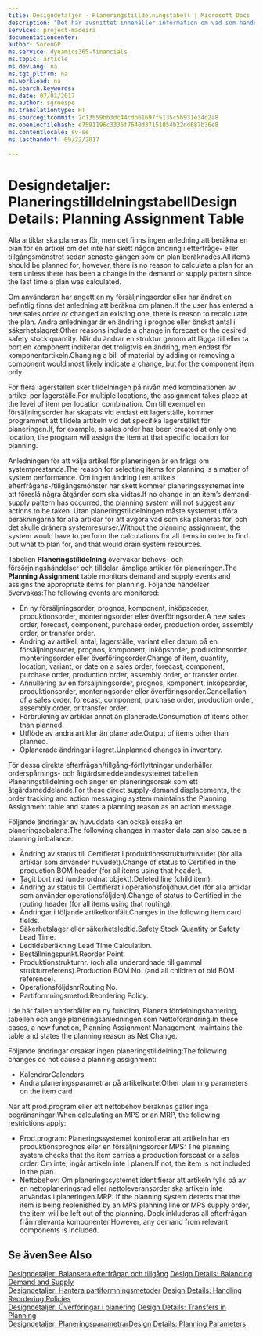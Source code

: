```yaml
---
title: Designdetaljer - Planeringstilldelningstabell | Microsoft Docs
description: "Det här avsnittet innehåller information om vad som händer när du ändrar hur du planerar för en artikel."
services: project-madeira
documentationcenter: 
author: SorenGP
ms.service: dynamics365-financials
ms.topic: article
ms.devlang: na
ms.tgt_pltfrm: na
ms.workload: na
ms.search.keywords: 
ms.date: 07/01/2017
ms.author: sgroespe
ms.translationtype: HT
ms.sourcegitcommit: 2c13559bb3dc44cdb61697f5135c5b931e34d2a8
ms.openlocfilehash: e7591196c3335f7640d37151054b22dd687b36e8
ms.contentlocale: sv-se
ms.lasthandoff: 09/22/2017

---
```

# <a name="design-details-planning-assignment-table"></a><span data-ttu-id="b2aae-103">Designdetaljer: Planeringstilldelningstabell</span><span class="sxs-lookup"><span data-stu-id="b2aae-103">Design Details: Planning Assignment Table</span></span>
<span data-ttu-id="b2aae-104">Alla artiklar ska planeras för, men det finns ingen anledning att beräkna en plan för en artikel om det inte har skett någon ändring i efterfråge- eller tillgångsmönstret sedan senaste gången som en plan beräknades.</span><span class="sxs-lookup"><span data-stu-id="b2aae-104">All items should be planned for, however, there is no reason to calculate a plan for an item unless there has been a change in the demand or supply pattern since the last time a plan was calculated.</span></span>  
  
<span data-ttu-id="b2aae-105">Om användaren har angett en ny försäljningsorder eller har ändrat en befintlig finns det anledning att beräkna om planen.</span><span class="sxs-lookup"><span data-stu-id="b2aae-105">If the user has entered a new sales order or changed an existing one, there is reason to recalculate the plan.</span></span> <span data-ttu-id="b2aae-106">Andra anledningar är en ändring i prognos eller önskat antal i säkerhetslagret.</span><span class="sxs-lookup"><span data-stu-id="b2aae-106">Other reasons include a change in forecast or the desired safety stock quantity.</span></span> <span data-ttu-id="b2aae-107">När du ändrar en struktur genom att lägga till eller ta bort en komponent indikerar det troligtvis en ändring, men endast för komponentartikeln.</span><span class="sxs-lookup"><span data-stu-id="b2aae-107">Changing a bill of material by adding or removing a component would most likely indicate a change, but for the component item only.</span></span>  
  
<span data-ttu-id="b2aae-108">För flera lagerställen sker tilldelningen på nivån med kombinationen av artikel per lagerställe.</span><span class="sxs-lookup"><span data-stu-id="b2aae-108">For multiple locations, the assignment takes place at the level of item per location combination.</span></span> <span data-ttu-id="b2aae-109">Om till exempel en försäljningsorder har skapats vid endast ett lagerställe, kommer programmet att tilldela artikeln vid det specifika lagerstället för planeringen.</span><span class="sxs-lookup"><span data-stu-id="b2aae-109">If, for example, a sales order has been created at only one location, the program will assign the item at that specific location for planning.</span></span>  
  
<span data-ttu-id="b2aae-110">Anledningen för att välja artikel för planeringen är en fråga om systemprestanda.</span><span class="sxs-lookup"><span data-stu-id="b2aae-110">The reason for selecting items for planning is a matter of system performance.</span></span> <span data-ttu-id="b2aae-111">Om ingen ändring i en artikels efterfrågans-/tillgångsmönster har skett kommer planeringssystemet inte att föreslå några åtgärder som ska vidtas.</span><span class="sxs-lookup"><span data-stu-id="b2aae-111">If no change in an item’s demand-supply pattern has occurred, the planning system will not suggest any actions to be taken.</span></span> <span data-ttu-id="b2aae-112">Utan planeringstilldelningen måste systemet utföra beräkningarna för alla artiklar för att avgöra vad som ska planeras för, och det skulle dränera systemresurser.</span><span class="sxs-lookup"><span data-stu-id="b2aae-112">Without the planning assignment, the system would have to perform the calculations for all items in order to find out what to plan for, and that would drain system resources.</span></span>  
  
<span data-ttu-id="b2aae-113">Tabellen **Planeringstilldelning** övervakar behovs- och försörjningshändelser och tilldelar lämpliga artiklar för planeringen.</span><span class="sxs-lookup"><span data-stu-id="b2aae-113">The **Planning Assignment** table monitors demand and supply events and assigns the appropriate items for planning.</span></span> <span data-ttu-id="b2aae-114">Följande händelser övervakas:</span><span class="sxs-lookup"><span data-stu-id="b2aae-114">The following events are monitored:</span></span>  
  
* <span data-ttu-id="b2aae-115">En ny försäljningsorder, prognos, komponent, inköpsorder, produktionsorder, monteringsorder eller överföringsorder.</span><span class="sxs-lookup"><span data-stu-id="b2aae-115">A new sales order, forecast, component, purchase order, production order, assembly order, or transfer order.</span></span>  
* <span data-ttu-id="b2aae-116">Ändring av artikel, antal, lagerställe, variant eller datum på en försäljningsorder, prognos, komponent, inköpsorder, produktionsorder, monteringsorder eller överföringsorder.</span><span class="sxs-lookup"><span data-stu-id="b2aae-116">Change of item, quantity, location, variant, or date on a sales order, forecast, component, purchase order, production order, assembly order, or transfer order.</span></span>  
* <span data-ttu-id="b2aae-117">Annullering av en försäljningsorder, prognos, komponent, inköpsorder, produktionsorder, monteringsorder eller överföringsorder.</span><span class="sxs-lookup"><span data-stu-id="b2aae-117">Cancellation of a sales order, forecast, component, purchase order, production order, assembly order, or transfer order.</span></span>  
* <span data-ttu-id="b2aae-118">Förbrukning av artiklar annat än planerade.</span><span class="sxs-lookup"><span data-stu-id="b2aae-118">Consumption of items other than planned.</span></span>  
* <span data-ttu-id="b2aae-119">Utflöde av andra artiklar än planerade.</span><span class="sxs-lookup"><span data-stu-id="b2aae-119">Output of items other than planned.</span></span>  
* <span data-ttu-id="b2aae-120">Oplanerade ändringar i lagret.</span><span class="sxs-lookup"><span data-stu-id="b2aae-120">Unplanned changes in inventory.</span></span>  
  
<span data-ttu-id="b2aae-121">För dessa direkta efterfrågan/tillgång-förflyttningar underhåller orderspårnings- och åtgärdsmeddelandesystemet tabellen Planeringstilldelning och anger en planeringsorsak som ett åtgärdsmeddelande.</span><span class="sxs-lookup"><span data-stu-id="b2aae-121">For these direct supply-demand displacements, the order tracking and action messaging system maintains the Planning Assignment table and states a planning reason as an action message.</span></span>  
  
<span data-ttu-id="b2aae-122">Följande ändringar av huvuddata kan också orsaka en planeringsobalans:</span><span class="sxs-lookup"><span data-stu-id="b2aae-122">The following changes in master data can also cause a planning imbalance:</span></span>  
  
* <span data-ttu-id="b2aae-123">Ändring av status till Certifierat i produktionsstrukturhuvudet (för alla artiklar som använder huvudet).</span><span class="sxs-lookup"><span data-stu-id="b2aae-123">Change of status to Certified in the production BOM header (for all items using that header).</span></span>  
* <span data-ttu-id="b2aae-124">Tagit bort rad (underordnat objekt).</span><span class="sxs-lookup"><span data-stu-id="b2aae-124">Deleted line (child item).</span></span>  
* <span data-ttu-id="b2aae-125">Ändring av status till Certifierat i operationsföljdhuvudet (för alla artiklar som använder operationsföljden).</span><span class="sxs-lookup"><span data-stu-id="b2aae-125">Change of status to Certified in the routing header (for all items using that routing).</span></span>  
* <span data-ttu-id="b2aae-126">Ändringar i följande artikelkortfält.</span><span class="sxs-lookup"><span data-stu-id="b2aae-126">Changes in the following item card fields.</span></span>  
* <span data-ttu-id="b2aae-127">Säkerhetslager eller säkerhetsledtid.</span><span class="sxs-lookup"><span data-stu-id="b2aae-127">Safety Stock Quantity or Safety Lead Time.</span></span>  
* <span data-ttu-id="b2aae-128">Ledtidsberäkning.</span><span class="sxs-lookup"><span data-stu-id="b2aae-128">Lead Time Calculation.</span></span>  
* <span data-ttu-id="b2aae-129">Beställningspunkt.</span><span class="sxs-lookup"><span data-stu-id="b2aae-129">Reorder Point.</span></span>  
* <span data-ttu-id="b2aae-130">Produktionstrukturnr. (och alla underordnade till gammal strukturreferens).</span><span class="sxs-lookup"><span data-stu-id="b2aae-130">Production BOM No. (and all children of old BOM reference).</span></span>  
* <span data-ttu-id="b2aae-131">Operationsföljdsnr</span><span class="sxs-lookup"><span data-stu-id="b2aae-131">Routing No.</span></span>  
* <span data-ttu-id="b2aae-132">Partiformningsmetod.</span><span class="sxs-lookup"><span data-stu-id="b2aae-132">Reordering Policy.</span></span>  
  
<span data-ttu-id="b2aae-133">I de här fallen underhåller en ny funktion, Planera fördelningshantering, tabellen och ange planeringsanledningen som Nettoförändring.</span><span class="sxs-lookup"><span data-stu-id="b2aae-133">In these cases, a new function, Planning Assignment Management, maintains the table and states the planning reason as Net Change.</span></span>  
  
<span data-ttu-id="b2aae-134">Följande ändringar orsakar ingen planeringstilldelning:</span><span class="sxs-lookup"><span data-stu-id="b2aae-134">The following changes do not cause a planning assignment:</span></span>  
  
* <span data-ttu-id="b2aae-135">Kalendrar</span><span class="sxs-lookup"><span data-stu-id="b2aae-135">Calendars</span></span>  
* <span data-ttu-id="b2aae-136">Andra planeringsparametrar på artikelkortet</span><span class="sxs-lookup"><span data-stu-id="b2aae-136">Other planning parameters on the item card</span></span>  
  
<span data-ttu-id="b2aae-137">När att prod.program eller ett nettobehov beräknas gäller inga begränsningar:</span><span class="sxs-lookup"><span data-stu-id="b2aae-137">When calculating an MPS or an MRP, the following restrictions apply:</span></span>  
  
* <span data-ttu-id="b2aae-138">Prod.program: Planeringssystemet kontrollerar att artikeln har en produktionsprognos eller en försäljningsorder.</span><span class="sxs-lookup"><span data-stu-id="b2aae-138">MPS: The planning system checks that the item carries a production forecast or a sales order.</span></span> <span data-ttu-id="b2aae-139">Om inte, ingår artikeln inte i planen.</span><span class="sxs-lookup"><span data-stu-id="b2aae-139">If not, the item is not included in the plan.</span></span>  
* <span data-ttu-id="b2aae-140">Nettobehov: Om planeringssystemet identifierar att artikeln fylls på av en nettoplaneringsrad eller nettoleveransorder ska artikeln inte användas i planeringen.</span><span class="sxs-lookup"><span data-stu-id="b2aae-140">MRP: If the planning system detects that the item is being replenished by an MPS planning line or MPS supply order, the item will be left out of the planning.</span></span> <span data-ttu-id="b2aae-141">Dock inkluderas all efterfrågan från relevanta komponenter.</span><span class="sxs-lookup"><span data-stu-id="b2aae-141">However, any demand from relevant components is included.</span></span>  
  
## <a name="see-also"></a><span data-ttu-id="b2aae-142">Se även</span><span class="sxs-lookup"><span data-stu-id="b2aae-142">See Also</span></span>  
<span data-ttu-id="b2aae-143">[Designdetaljer: Balansera efterfrågan och tillgång](design-details-balancing-demand-and-supply.md) </span><span class="sxs-lookup"><span data-stu-id="b2aae-143">[Design Details: Balancing Demand and Supply](design-details-balancing-demand-and-supply.md) </span></span>  
<span data-ttu-id="b2aae-144">[Designdetaljer: Hantera partiformningsmetoder](design-details-handling-reordering-policies.md) </span><span class="sxs-lookup"><span data-stu-id="b2aae-144">[Design Details: Handling Reordering Policies](design-details-handling-reordering-policies.md) </span></span>  
<span data-ttu-id="b2aae-145">[Designdetaljer: Överföringar i planering](design-details-transfers-in-planning.md) </span><span class="sxs-lookup"><span data-stu-id="b2aae-145">[Design Details: Transfers in Planning](design-details-transfers-in-planning.md) </span></span>  
[<span data-ttu-id="b2aae-146">Designdetaljer: Planeringsparametrar</span><span class="sxs-lookup"><span data-stu-id="b2aae-146">Design Details: Planning Parameters</span></span>](design-details-planning-parameters.md)  

